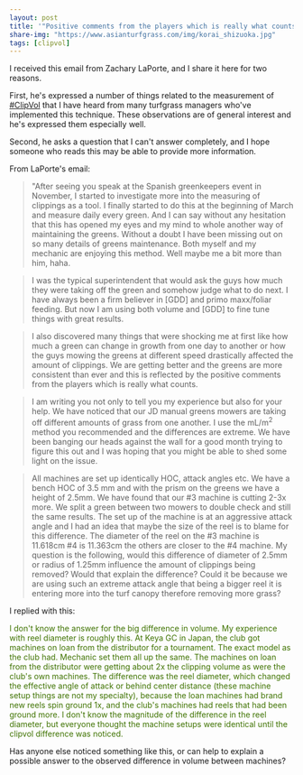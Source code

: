 ```yaml
---
layout: post
title: '"Positive comments from the players which is really what counts"'
share-img: "https://www.asianturfgrass.com/img/korai_shizuoka.jpg"
tags: [clipvol]
---
```


I received this email from Zachary LaPorte, and I share it here for two reasons. 

First, he's expressed a number of things related to the measurement of [#ClipVol](https://twitter.com/hashtag/clipvol?src=hashtag_click) that I have heard from many turfgrass managers who've implemented this technique. These observations are of general interest and he's expressed them especially well.

Second, he asks a question that I can't answer completely, and I hope someone who reads this may be able to provide more information.

From LaPorte's email:

> "After seeing you speak at the Spanish greenkeepers event in November, I started to investigate more into the measuring of clippings as a tool. I finally started to do this at the beginning of March and measure daily every green. And I can say without any hesitation that this has opened my eyes and my mind to whole another way of maintaining the greens. Without a doubt I have been missing out on so many details of greens maintenance. Both myself and my mechanic are enjoying this method. Well maybe me a bit more than him, haha.

> I was the typical superintendent that would ask the guys how much they were taking off the green and somehow judge what to do next. I have always been a firm believer in [GDD] and primo maxx/foliar feeding. But now I am using both volume and [GDD] to fine tune things with great results.

> I also discovered many things that were shocking me at first like how much a green can change in growth from one day to another or how the guys mowing the greens at different speed drastically affected the amount of clippings. We are getting better and the greens are more consistent than ever and this is reflected by the positive comments from the players which is really what counts.

> I am writing you not only to tell you my experience but also for your help. We have noticed that our JD manual greens mowers are taking off different amounts of grass from one another. I use the mL/m<sup>2</sup> method you recommended and the differences are extreme. We have been banging our heads against the wall for a good month trying to figure this out and I was hoping that you might be able to shed some light on the issue.

> All machines are set up identically HOC, attack angles etc. We have a bench HOC of 3.5 mm and with the prism on the greens we have a height of 2.5mm. We have found that our #3 machine is cutting 2-3x more. We split a green between two mowers to double check and still the same results. The set up of the machine is at an aggressive attack angle and I had an idea that maybe the size of the reel is to blame for this difference. The diameter of the reel on the #3 machine is 11.618cm #4 is 11.363cm the others are closer to the #4 machine. My question is the following, would this difference of diameter of 2.5mm or radius of 1.25mm influence the amount of clippings being removed? Would that explain the difference? Could it be because we are using such an extreme attack angle that being a bigger reel it is entering more into the turf canopy therefore removing more grass?

I replied with this:

<p style="color:#3f7300">
I don't know the answer for the big difference in volume. My experience with reel diameter is roughly this. At Keya GC in Japan, the club got machines on loan from the distributor for a tournament. The exact model as the club had. Mechanic set them all up the same. The machines on loan from the distributor were getting about 2x the clipping volume as were the club's own machines. The difference was the reel diameter, which changed the effective angle of attack or behind center distance (these machine setup things are not my specialty), because the loan machines had brand new reels spin ground 1x, and the club's machines had reels that had been ground more. I don't know the magnitude of the difference in the reel diameter, but everyone thought the machine setups were identical until the clipvol difference was noticed.
</p>

Has anyone else noticed something like this, or can help to explain a possible answer to the observed difference in volume between machines?


